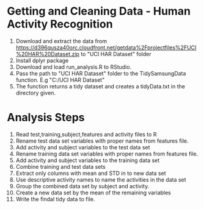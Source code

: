# Getting and Cleaning Data - Human Activity Recognition
1. Download and extract the data from https://d396qusza40orc.cloudfront.net/getdata%2Fprojectfiles%2FUCI%20HAR%20Dataset.zip
to "UCI HAR Dataset" folder
2. Install dplyr package
3. Download and load run_analysis.R to RStudio.
4. Pass the path to "UCI HAR Dataset" folder to the TidySamsungData function. E.g "C:/UCI HAR Dataset"
5. The function returns a tidy dataset and creates a tidyData.txt in the directory given.

# Analysis Steps
1. Read test,training,subject,features and activity files to R
2. Rename test data set variables with proper names from features file.
3. Add activity and subject variables to the test data set
4. Rename training data set variables with proper names from features file.
5. Add activity and subject variables to the training data set
6. Combine training and test data sets
7. Extract only columns with mean and STD in to new data set
8. Use descriptive activity names to name the activities in the data set
9. Group the combined data set by subject and activity.
10. Create a new data set by the mean of the remaining variables 
11. Write the findal tidy data to file.
